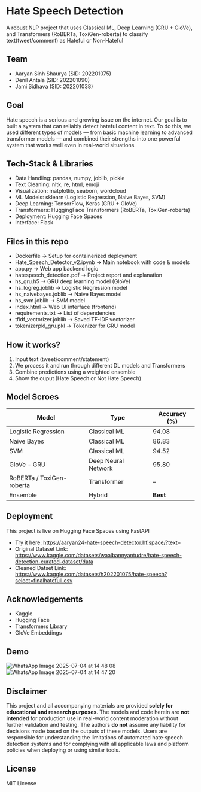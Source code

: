 # Hate Speech Detection
A robust NLP project that uses Classical ML, Deep Learning (GRU + GloVe), and Transformers (RoBERTa, ToxiGen-roberta) to classify text(tweet/comment) as Hateful or Non-Hateful

## Team
- Aaryan Sinh Shaurya (SID: 202201075)  
- Denil Antala (SID: 202201090)
- Jami Sidhava (SID: 202201038)


## Goal
Hate speech is a serious and growing issue on the internet.
Our goal is to built a system that can reliably detect hateful content in text.
To do this, we used different types of models — from basic machine learning to advanced transformer models — and combined their strengths into one powerful system that works well even in real-world situations.

## Tech-Stack & Libraries
- Data Handling: pandas, numpy, joblib, pickle
- Text Cleaning: nltk, re, html, emoji
- Visualization: matplotlib, seaborn, wordcloud
- ML Models: sklearn (Logistic Regression, Naive Bayes, SVM)
- Deep Learning: TensorFlow, Keras (GRU + GloVe)
- Transformers: HuggingFace Transformers (RoBERTa, ToxiGen-roberta)
- Deployment: Hugging Face Spaces
- Interface: Flask

## Files in this repo
- Dockerfile → Setup for containerized deployment
- Hate_Speech_Detector_v2.ipynb → Main notebook with code & models
- app.py → Web app backend logic
- hatespeech_detection.pdf → Project report and explanation
- hs_gru.h5 → GRU deep learning model (GloVe)
- hs_logreg.joblib → 	Logistic Regression model
- hs_naivebayes.joblib → 	Naive Bayes model
- hs_svm.joblib → 	SVM model
- index.html → 	Web UI interface (frontend)
- requirements.txt → 	List of dependencies
- tfidf_vectorizer.joblib → Saved TF-IDF vectorizer
- tokenizerpkl_gru.pkl → 	Tokenizer for GRU model

## How it works? 
1) Input text (tweet/comment/statement) 
2) We process it and run through different DL models and Transformers
3) Combine predictions using a weighted ensemble
4) Show the ouput (Hate Speech or Not Hate Speech)

## Model Scroes
| Model                      | Type                | Accuracy (%) |
| -------------------------- | ------------------- | ------------ |
| Logistic Regression        | Classical ML        | 94.08        |
| Naive Bayes                | Classical ML        | 86.83        |
| SVM                        | Classical ML        | 94.52        |
| GloVe - GRU                | Deep Neural Network | 95.80        |
| RoBERTa / ToxiGen-roberta  | Transformer         | –            |
| Ensemble                   | Hybrid              | **Best**     |

## Deployment
This project is live on Hugging Face Spaces using FastAPI
- Try it here: https://aaryan24-hate-speech-detector.hf.space/?text=
- Original Dataset Link: https://www.kaggle.com/datasets/waalbannyantudre/hate-speech-detection-curated-dataset/data
- Cleaned Datset Link: https://www.kaggle.com/datasets/h202201075/hate-speech?select=finalhatefull.csv

## Acknowledgements
- Kaggle
- Hugging Face
- Transformers Library
- GloVe Embeddings

## Demo
![WhatsApp Image 2025-07-04 at 14 48 08](https://github.com/user-attachments/assets/10b7cdcc-eecb-4dbd-b239-bf27a99dede8)
![WhatsApp Image 2025-07-04 at 14 47 20](https://github.com/user-attachments/assets/3663450d-3203-436e-97ca-a2a17d6f6513)


## Disclaimer
This project and all accompanying materials are provided **solely for educational and research purposes**. The models and code herein are **not intended** for production use in real-world content moderation without further validation and testing. The authors **do not** assume any liability for decisions made based on the outputs of these models. Users are responsible for understanding the limitations of automated hate‑speech detection systems and for complying with all applicable laws and platform policies when deploying or using similar tools.

## License
MIT License
